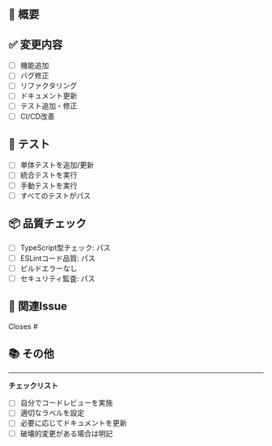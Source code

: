 ## 📝 概要
<!-- PRの概要を簡潔に説明してください -->

## ✅ 変更内容
<!-- 実装した機能や修正した内容をチェックリストで記載 -->
- [ ] 機能追加
- [ ] バグ修正
- [ ] リファクタリング
- [ ] ドキュメント更新
- [ ] テスト追加・修正
- [ ] CI/CD改善

## 🧪 テスト
<!-- テストの実施状況 -->
- [ ] 単体テストを追加/更新
- [ ] 統合テストを実行
- [ ] 手動テストを実行
- [ ] すべてのテストがパス

## 📦 品質チェック
<!-- 品質チェックの実施状況 -->
- [ ] TypeScript型チェック: パス
- [ ] ESLintコード品質: パス
- [ ] ビルドエラーなし
- [ ] セキュリティ監査: パス

## 🔗 関連Issue
<!-- 関連するIssueがあれば記載 -->
Closes #

## 📚 その他
<!-- レビュアーに伝えたいことがあれば記載 -->

---
**チェックリスト**
- [ ] 自分でコードレビューを実施
- [ ] 適切なラベルを設定
- [ ] 必要に応じてドキュメントを更新
- [ ] 破壊的変更がある場合は明記